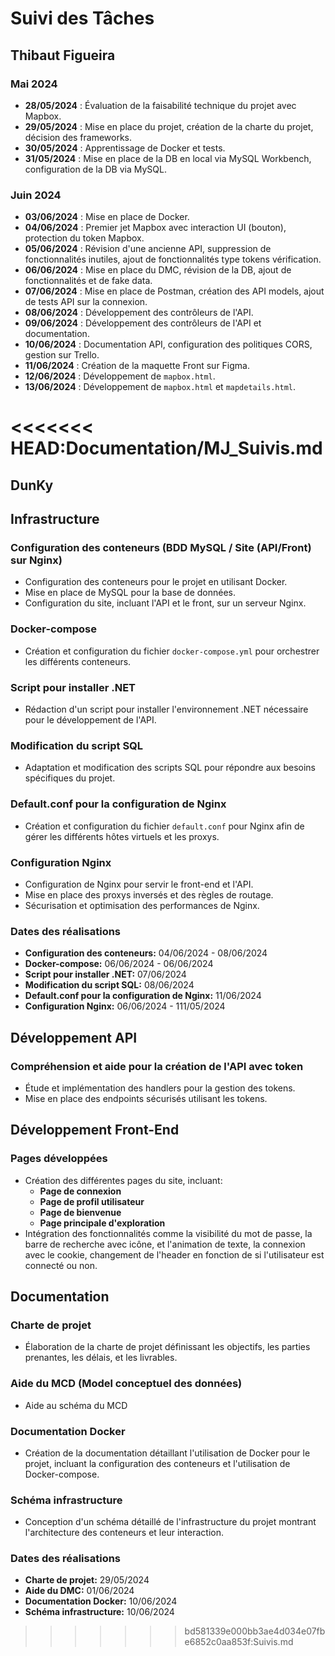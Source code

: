 # Suivi des Tâches

## Thibaut Figueira

### Mai 2024
- **28/05/2024** : Évaluation de la faisabilité technique du projet avec Mapbox.
- **29/05/2024** : Mise en place du projet, création de la charte du projet, décision des frameworks.
- **30/05/2024** : Apprentissage de Docker et tests.
- **31/05/2024** : Mise en place de la DB en local via MySQL Workbench, configuration de la DB via MySQL.

### Juin 2024
- **03/06/2024** : Mise en place de Docker.
- **04/06/2024** : Premier jet Mapbox avec interaction UI (bouton), protection du token Mapbox.
- **05/06/2024** : Révision d'une ancienne API, suppression de fonctionnalités inutiles, ajout de fonctionnalités type tokens vérification.
- **06/06/2024** : Mise en place du DMC, révision de la DB, ajout de fonctionnalités et de fake data.
- **07/06/2024** : Mise en place de Postman, création des API models, ajout de tests API sur la connexion.
- **08/06/2024** : Développement des contrôleurs de l'API.
- **09/06/2024** : Développement des contrôleurs de l'API et documentation.
- **10/06/2024** : Documentation API, configuration des politiques CORS, gestion sur Trello.
- **11/06/2024** : Création de la maquette Front sur Figma.
- **12/06/2024** : Développement de `mapbox.html`.
- **13/06/2024** : Développement de `mapbox.html` et `mapdetails.html`.




<<<<<<< HEAD:Documentation/MJ_Suivis.md
=======


## DunKy

## Infrastructure

### Configuration des conteneurs (BDD MySQL / Site (API/Front) sur Nginx)
- Configuration des conteneurs pour le projet en utilisant Docker.
- Mise en place de MySQL pour la base de données.
- Configuration du site, incluant l'API et le front, sur un serveur Nginx.

### Docker-compose
- Création et configuration du fichier `docker-compose.yml` pour orchestrer les différents conteneurs.

### Script pour installer .NET
- Rédaction d'un script pour installer l'environnement .NET nécessaire pour le développement de l'API.

### Modification du script SQL
- Adaptation et modification des scripts SQL pour répondre aux besoins spécifiques du projet.

### Default.conf pour la configuration de Nginx
- Création et configuration du fichier `default.conf` pour Nginx afin de gérer les différents hôtes virtuels et les proxys.

### Configuration Nginx
- Configuration de Nginx pour servir le front-end et l'API.
- Mise en place des proxys inversés et des règles de routage.
- Sécurisation et optimisation des performances de Nginx.

### Dates des réalisations
- **Configuration des conteneurs:** 04/06/2024 - 08/06/2024
- **Docker-compose:** 06/06/2024 - 06/06/2024
- **Script pour installer .NET:** 07/06/2024
- **Modification du script SQL:** 08/06/2024
- **Default.conf pour la configuration de Nginx:** 11/06/2024
- **Configuration Nginx:** 06/06/2024 - 111/05/2024

## Développement API

### Compréhension et aide pour la création de l'API avec token
- Étude et implémentation des handlers pour la gestion des tokens.
- Mise en place des endpoints sécurisés utilisant les tokens.

## Développement Front-End

### Pages développées
- Création des différentes pages du site, incluant:
  - **Page de connexion**
  - **Page de profil utilisateur**
  - **Page de bienvenue**
  - **Page principale d'exploration**
- Intégration des fonctionnalités comme la visibilité du mot de passe, la barre de recherche avec icône, et l'animation de texte, la connexion avec le cookie, changement de l'header en fonction de si l'utilisateur est connecté ou non.

## Documentation

### Charte de projet
- Élaboration de la charte de projet définissant les objectifs, les parties prenantes, les délais, et les livrables.

### Aide du MCD (Model conceptuel des données)
- Aide au schéma du MCD

### Documentation Docker
- Création de la documentation détaillant l'utilisation de Docker pour le projet, incluant la configuration des conteneurs et l'utilisation de Docker-compose.

### Schéma infrastructure
- Conception d'un schéma détaillé de l'infrastructure du projet montrant l'architecture des conteneurs et leur interaction.

### Dates des réalisations
- **Charte de projet:** 29/05/2024
- **Aide du DMC:** 01/06/2024
- **Documentation Docker:** 10/06/2024
- **Schéma infrastructure:** 10/06/2024





>>>>>>> bd581339e000bb3ae4d034e07fbe6852c0aa853f:Suivis.md
